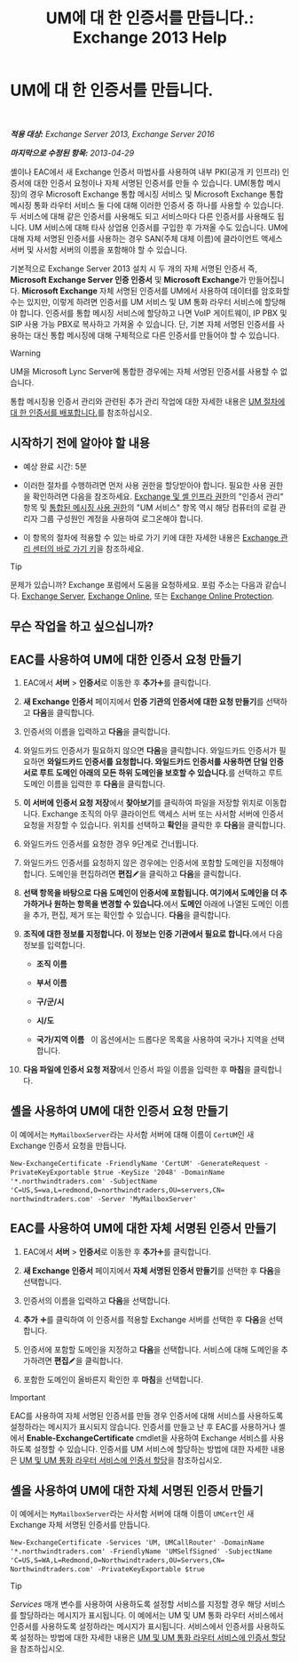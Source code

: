 ﻿---
title: 'UM에 대 한 인증서를 만듭니다.: Exchange 2013 Help'
TOCTitle: UM에 대 한 인증서를 만듭니다.
ms:assetid: 66807ee7-3d3f-482d-a3ac-d4e9baca3271
ms:mtpsurl: https://technet.microsoft.com/ko-kr/library/Dn205141(v=EXCHG.150)
ms:contentKeyID: 54651823
ms.date: 05/22/2018
mtps_version: v=EXCHG.150
ms.translationtype: MT
---

# UM에 대 한 인증서를 만듭니다.

 

_**적용 대상:** Exchange Server 2013, Exchange Server 2016_

_**마지막으로 수정된 항목:** 2013-04-29_

셸이나 EAC에서 새 Exchange 인증서 마법사를 사용하여 내부 PKI(공개 키 인프라) 인증서에 대한 인증서 요청이나 자체 서명된 인증서를 만들 수 있습니다. UM(통합 메시징)의 경우 Microsoft Exchange 통합 메시징 서비스 및 Microsoft Exchange 통합 메시징 통화 라우터 서비스 둘 다에 대해 이러한 인증서 중 하나를 사용할 수 있습니다. 두 서비스에 대해 같은 인증서를 사용해도 되고 서비스마다 다른 인증서를 사용해도 됩니다. UM 서비스에 대해 타사 상업용 인증서를 구입한 후 가져올 수도 있습니다. UM에 대해 자체 서명된 인증서를 사용하는 경우 SAN(주체 대체 이름)에 클라이언트 액세스 서버 및 사서함 서버의 이름을 포함해야 할 수 있습니다.

기본적으로 Exchange Server 2013 설치 시 두 개의 자체 서명된 인증서 즉, **Microsoft Exchange Server 인증 인증서** 및 **Microsoft Exchange**가 만들어집니다. **Microsoft Exchange** 자체 서명된 인증서를 UM에서 사용하여 데이터를 암호화할 수는 있지만, 이렇게 하려면 인증서를 UM 서비스 및 UM 통화 라우터 서비스에 할당해야 합니다. 인증서를 통합 메시징 서비스에 할당하고 나면 VoIP 게이트웨이, IP PBX 및 SIP 사용 가능 PBX로 복사하고 가져올 수 있습니다. 단, 기본 자체 서명된 인증서를 사용하는 대신 통합 메시징에 대해 구체적으로 다른 인증서를 만들어야 할 수 있습니다.


> [!WARNING]
> UM을 Microsoft Lync Server에 통합한 경우에는 자체 서명된 인증서를 사용할 수 없습니다.



통합 메시징용 인증서 관리와 관련된 추가 관리 작업에 대한 자세한 내용은 [UM 절차에 대 한 인증서를 배포합니다.](deploying-certificates-for-um-procedures-exchange-2013-help.md)를 참조하십시오.

## 시작하기 전에 알아야 할 내용

  - 예상 완료 시간: 5분

  - 이러한 절차를 수행하려면 먼저 사용 권한을 할당받아야 합니다. 필요한 사용 권한을 확인하려면 다음을 참조하세요. [Exchange 및 셸 인프라 권한](exchange-and-shell-infrastructure-permissions-exchange-2013-help.md)의 "인증서 관리" 항목 및 [통합된 메시징 사용 권한](unified-messaging-permissions-exchange-2013-help.md)의 "UM 서비스" 항목 역시 해당 컴퓨터의 로컬 관리자 그룹 구성원인 계정을 사용하여 로그온해야 합니다.

  - 이 항목의 절차에 적용할 수 있는 바로 가기 키에 대한 자세한 내용은 [Exchange 관리 센터의 바로 가기 키](keyboard-shortcuts-in-the-exchange-admin-center-exchange-online-protection-help.md)을 참조하세요.


> [!TIP]
> 문제가 있습니까? Exchange 포럼에서 도움을 요청하세요. 포럼 주소는 다음과 같습니다. <A href="https://go.microsoft.com/fwlink/p/?linkid=60612">Exchange Server</A>, <A href="https://go.microsoft.com/fwlink/p/?linkid=267542">Exchange Online</A>, 또는 <A href="https://go.microsoft.com/fwlink/p/?linkid=285351">Exchange Online Protection</A>.



## 무슨 작업을 하고 싶으십니까?

## EAC를 사용하여 UM에 대한 인증서 요청 만들기

1.  EAC에서 **서버** \> **인증서**로 이동한 후 **추가**![아이콘 추가](images/JJ218640.c1e75329-d6d7-4073-a27d-498590bbb558(EXCHG.150).gif "아이콘 추가")를 클릭합니다.

2.  **새 Exchange 인증서** 페이지에서 **인증 기관의 인증서에 대한 요청 만들기**를 선택하고 **다음**을 클릭합니다.

3.  인증서의 이름을 입력하고 **다음**을 클릭합니다.

4.  와일드카드 인증서가 필요하지 않으면 **다음**을 클릭합니다. 와일드카드 인증서가 필요하면 <strong>와일드카드 인증서를 요청합니다. 와일드카드 인증서를 사용하면 단일 인증서로 루트 도메인 아래의 모든 하위 도메인을 보호할 수 있습니다.</strong>를 선택하고 루트 도메인 이름을 입력한 후 **다음**을 클릭합니다.

5.  **이 서버에 인증서 요청 저장**에서 **찾아보기**를 클릭하여 파일을 저장할 위치로 이동합니다. Exchange 조직의 아무 클라이언트 액세스 서버 또는 사서함 서버에 인증서 요청을 저장할 수 있습니다. 위치를 선택하고 **확인**을 클릭한 후 **다음**을 클릭합니다.

6.  와일드카드 인증서를 요청한 경우 9단계로 건너뜁니다.

7.  와일드카드 인증서를 요청하지 않은 경우에는 인증서에 포함할 도메인을 지정해야 합니다. 도메인을 편집하려면 **편집**![편집 아이콘](images/JJ218640.6f53ccb2-1f13-4c02-bea0-30690e6ea71d(EXCHG.150).gif "편집 아이콘")을 클릭하고 **다음**을 클릭합니다.

8.  <strong>선택 항목을 바탕으로 다음 도메인이 인증서에 포함됩니다. 여기에서 도메인을 더 추가하거나 원하는 항목을 변경할 수 있습니다.</strong>에서 **도메인** 아래에 나열된 도메인 이름을 추가, 편집, 제거 또는 확인할 수 있습니다. **다음**을 클릭합니다.

9.  <strong>조직에 대한 정보를 지정합니다. 이 정보는 인증 기관에서 필요로 합니다.</strong>에서 다음 정보를 입력합니다.
    
      - **조직 이름**
    
      - **부서 이름**
    
      - **구/군/시**
    
      - **시/도**
    
      - **국가/지역 이름**   이 옵션에서는 드롭다운 목록을 사용하여 국가나 지역을 선택합니다.

10. **다음 파일에 인증서 요청 저장**에서 인증서 파일 이름을 입력한 후 **마침**을 클릭합니다.

## 셸을 사용하여 UM에 대한 인증서 요청 만들기

이 예에서는 `MyMailboxServer`라는 사서함 서버에 대해 이름이 `CertUM`인 새 Exchange 인증서 요청을 만듭니다.

    New-ExchangeCertificate -FriendlyName 'CertUM' -GenerateRequest -PrivateKeyExportable $true -KeySize '2048' -DomainName '*.northwindtraders.com' -SubjectName 'C=US,S=wa,L=redmond,O=northwindtraders,OU=servers,CN= northwindtraders.com' -Server 'MyMailboxServer'

## EAC를 사용하여 UM에 대한 자체 서명된 인증서 만들기

1.  EAC에서 **서버** \> **인증서**로 이동한 후 **추가**![아이콘 추가](images/JJ218640.c1e75329-d6d7-4073-a27d-498590bbb558(EXCHG.150).gif "아이콘 추가")를 클릭합니다.

2.  **새 Exchange 인증서** 페이지에서 **자체 서명된 인증서 만들기**를 선택한 후 **다음**을 선택합니다.

3.  인증서의 이름을 입력하고 **다음**을 선택합니다.

4.  **추가** ![아이콘 추가](images/JJ218640.c1e75329-d6d7-4073-a27d-498590bbb558(EXCHG.150).gif "아이콘 추가")를 클릭하여 이 인증서를 적용할 Exchange 서버를 선택한 후 **다음**을 선택합니다.

5.  인증서에 포함할 도메인을 지정하고 **다음**을 선택합니다. 서비스에 대해 도메인을 추가하려면 **편집**![편집 아이콘](images/JJ218640.6f53ccb2-1f13-4c02-bea0-30690e6ea71d(EXCHG.150).gif "편집 아이콘")을 클릭합니다.

6.  포함한 도메인이 올바른지 확인한 후 **마침**을 선택합니다.


> [!IMPORTANT]
> EAC를 사용하여 자체 서명된 인증서를 만들 경우 인증서에 대해 서비스를 사용하도록 설정하라는 메시지가 표시되지 않습니다. 인증서를 만들고 난 후 EAC를 사용하거나 셸에서 <STRONG>Enable-ExchangeCertificate</STRONG> cmdlet을 사용하여 Exchange 서비스를 사용하도록 설정할 수 있습니다. 인증서를 UM 서비스에 할당하는 방법에 대한 자세한 내용은 <A href="assign-a-certificate-to-the-um-and-um-call-router-services-exchange-2013-help.md">UM 및 UM 통화 라우터 서비스에 인증서 할당</A>을 참조하십시오.



## 셸을 사용하여 UM에 대한 자체 서명된 인증서 만들기

이 예에서는 `MyMailboxServer`라는 사서함 서버에 대해 이름이 `UMCert`인 새 Exchange 자체 서명된 인증서를 만듭니다.

    New-ExchangeCertificate -Services 'UM, UMCallRouter' -DomainName '*.northwindtraders.com' -FriendlyName 'UMSelfSigned' -SubjectName 'C=US,S=WA,L=Redmond,O=Northwindtraders,OU=Servers,CN= Northwindtraders.com' -PrivateKeyExportable $true


> [!TIP]
> <EM>Services</EM> 매개 변수를 사용하여 사용하도록 설정할 서비스를 지정할 경우 해당 서비스를 할당하라는 메시지가 표시됩니다. 이 예에서는 UM 및 UM 통화 라우터 서비스에서 인증서를 사용하도록 설정하라는 메시지가 표시됩니다. 서비스에서 인증서를 사용하도록 설정하는 방법에 대한 자세한 내용은 <A href="assign-a-certificate-to-the-um-and-um-call-router-services-exchange-2013-help.md">UM 및 UM 통화 라우터 서비스에 인증서 할당</A>을 참조하십시오.


